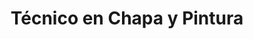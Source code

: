 ---
title: "Técnico en Chapa y Pintura"
url: /ciudad-satelite/tecnico-en-chapa-y-pintura/
shop: Autowerkstatt
---